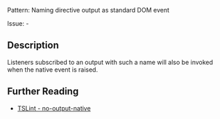 Pattern: Naming directive output as standard DOM event

Issue: -

## Description

Listeners subscribed to an output with such a name will also be invoked when the native event is raised.

## Further Reading

* [TSLint - no-output-native](http://codelyzer.com/rules/no-output-native/)